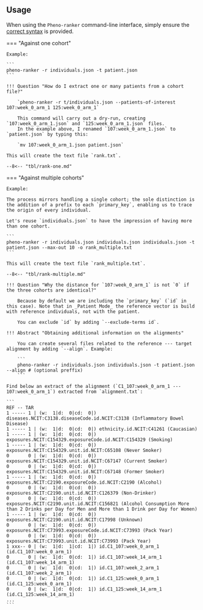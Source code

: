 ## Usage

When using the `Pheno-ranker` command-line interface, simply ensure the [correct syntax](https://github.com/cnag-biomedical-informatics/pheno-ranker#synopsis) is provided.

=== "Against one cohort"

    Example:

    ```
    pheno-ranker -r individuals.json -t patient.json
    ```
    
    !!! Question "How do I extract one or many patients from a cohort file?"

        `pheno-ranker -r t/individuals.json --patients-of-interest 107:week_0_arm_1 125:week_0_arm_1`

        This command will carry out a dry-run, creating `107:week_0_arm_1.json` and `125:week_0_arm_1.json` files.
        In the example above, I renamed `107:week_0_arm_1.json` to `patient.json` by typing this:
       
        `mv 107:week_0_arm_1.json patient.json`         

    This will create the text file `rank.txt`.

    --8<-- "tbl/rank-one.md"

=== "Against multiple cohorts"

    Example:

    The process mirrors handling a single cohort; the sole distinction is the addition of a prefix to each `primary_key`, enabling us to trace the origin of every individual.

    Let's reuse `individuals.json` to have the impression of having more than one cohort.

    ```
    pheno-ranker -r individuals.json individuals.json individuals.json -t patient.json --max-out 10 -o rank_multiple.txt
    ```

    This will create the text file `rank_multiple.txt`.

    --8<-- "tbl/rank-multiple.md"

    !!! Question "Why the distance for `107:week_0_arm_1` is not `0` if the three cohorts are identical?"

        Because by default we are including the `primary_key` (`id` in this case). Note that in _Patient Mode_ the reference vector is build with reference individuals, not with the patient.

        You can exclude `id` by adding `--exclude-terms id`.

    !!! Abstract "Obtaining additional information on the alignments"

        You can create several files related to the reference --- target alignment by adding `--align`. Example:

        ```
        pheno-ranker -r individuals.json individuals.json -t patient.json --align # (optional preffix)
        ```

    Find below an extract of the alignment (`C1_107:week_0_arm_1 --- 107:week_0_arm_1`) extracted from `alignment.txt`:

    ```
    REF -- TAR
    1 ----- 1 | (w:  1|d:  0|cd:  0|) diseases.NCIT:C3138.diseaseCode.id.NCIT:C3138 (Inflammatory Bowel Disease)
    1 ----- 1 | (w:  1|d:  0|cd:  0|) ethnicity.id.NCIT:C41261 (Caucasian)
    1 ----- 1 | (w:  1|d:  0|cd:  0|) exposures.NCIT:C154329.exposureCode.id.NCIT:C154329 (Smoking)
    1 ----- 1 | (w:  1|d:  0|cd:  0|) exposures.NCIT:C154329.unit.id.NCIT:C65108 (Never Smoker)
    0       0 | (w:  1|d:  0|cd:  0|) exposures.NCIT:C154329.unit.id.NCIT:C67147 (Current Smoker)
    0       0 | (w:  1|d:  0|cd:  0|) exposures.NCIT:C154329.unit.id.NCIT:C67148 (Former Smoker)
    1 ----- 1 | (w:  1|d:  0|cd:  0|) exposures.NCIT:C2190.exposureCode.id.NCIT:C2190 (Alcohol)
    0       0 | (w:  1|d:  0|cd:  0|) exposures.NCIT:C2190.unit.id.NCIT:C126379 (Non-Drinker)
    0       0 | (w:  1|d:  0|cd:  0|) exposures.NCIT:C2190.unit.id.NCIT:C156821 (Alcohol Consumption More than 2 Drinks per Day for Men and More than 1 Drink per Day for Women)
    1 ----- 1 | (w:  1|d:  0|cd:  0|) exposures.NCIT:C2190.unit.id.NCIT:C17998 (Unknown)
    0       0 | (w:  1|d:  0|cd:  0|) exposures.NCIT:C73993.exposureCode.id.NCIT:C73993 (Pack Year)
    0       0 | (w:  1|d:  0|cd:  0|) exposures.NCIT:C73993.unit.id.NCIT:C73993 (Pack Year)
    1 xxx-- 0 | (w:  1|d:  1|cd:  1|) id.C1_107:week_0_arm_1 (id.C1_107:week_0_arm_1)
    0       0 | (w:  1|d:  0|cd:  1|) id.C1_107:week_14_arm_1 (id.C1_107:week_14_arm_1)
    0       0 | (w:  1|d:  0|cd:  1|) id.C1_107:week_2_arm_1 (id.C1_107:week_2_arm_1)
    0       0 | (w:  1|d:  0|cd:  1|) id.C1_125:week_0_arm_1 (id.C1_125:week_0_arm_1)
    0       0 | (w:  1|d:  0|cd:  1|) id.C1_125:week_14_arm_1 (id.C1_125:week_14_arm_1)
    ...
    ```
